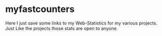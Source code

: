 # myfastcounters
Here I just save some links to my Web-Statistics for my various projects. Just Like the projects those stats are open to anyone.
